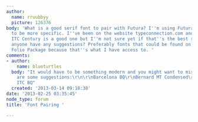 ```yaml
---
author:
  name: rruubbyy
  picture: 126376
body: 'What is a good serif font to pair with Futura? I''m using Futura Std Heavy/Bold
  to be more specific. I''ve been on the website typeconnection.com and it says that
  ITC Century is a good one but I''m not sure yet if that''s the best right now. Does
  anyone have any suggestions? Preferably fonts that could be found on the Adobe Font
  Folio Package because that''s what I have access to. '
comments:
- author:
    name: blueturtles
  body: "It would have to be something modern and you might want to mix weights. Here
    are some suggestions:\r\n\r\nBarcelona BQ\r\nBernard MT Condensed\r\nCheltenham
    ITC BQ"
  created: '2013-03-14 09:18:38'
date: '2013-02-25 03:35:45'
node_type: forum
title: 'Font Pairing '

---
```


